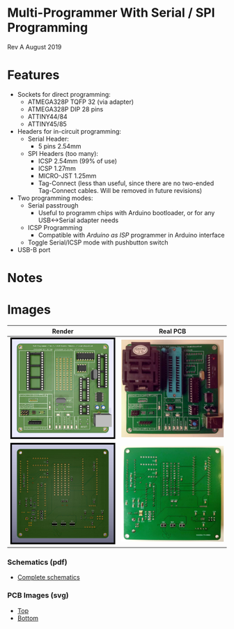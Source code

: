# Multi-Programmer With Serial / SPI Programming
Rev A August 2019

Features
============
- Sockets for direct programming:
	- ATMEGA328P TQFP 32 (via adapter)
	- ATMEGA328P DIP 28 pins
	- ATTINY44/84
	- ATTINY45/85
- Headers for in-circuit programming:
	- Serial Header:
		- 5 pins 2.54mm
	- SPI Headers (too many):
		- ICSP 2.54mm (99% of use)
		- ICSP 1.27mm
		- MICRO-JST 1.25mm
		- Tag-Connect (less than useful, since there are no two-ended 
			Tag-Connect cables. Will be removed in future revisions)
- Two programming modes:
	- Serial passtrough
		- Useful to programm chips with Arduino bootloader, or for any USB<->Serial adapter needs
	- ICSP Programming
		- Compatible with _Arduino as ISP_ programmer in Arduino interface
	- Toggle Serial/ICSP mode with pushbutton switch
- USB-B port 

Notes
============

Images
============

|Render                                                | Real PCB                                       |
|------------------------------------------------------|------------------------------------------------|
|![Render Front](./img/render-front.jpg "Render Front")|![Real Front](./img/real-front.jpg "Real Front")|
|![Render Back](./img/render-back.jpg "Render Back")   |![Real Back](./img/real-back.jpg "Real Back")   |

### Schematics (pdf)
- [Complete schematics](./img/schema.pdf)

### PCB Images (svg)
- [Top](./img/pcb-front.svg)
- [Bottom](./img/pcb-back.svg)
